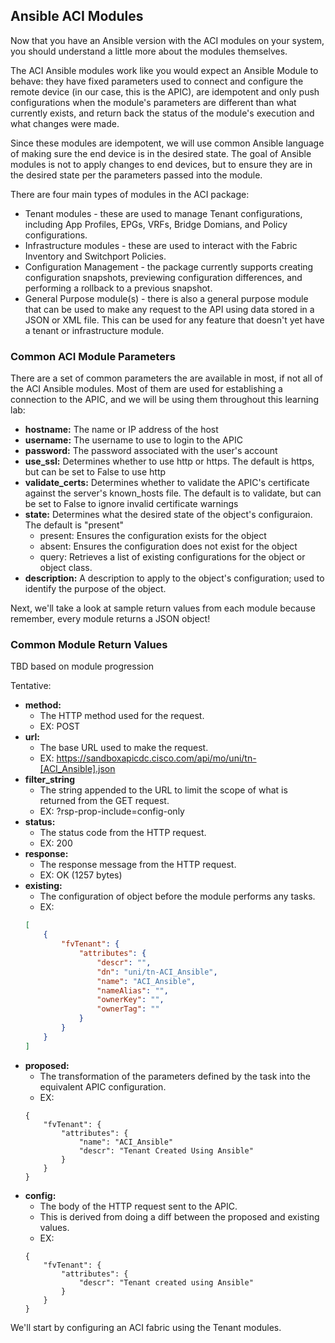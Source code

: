 ## Ansible ACI Modules

Now that you have an Ansible version with the ACI modules on your system, you should understand a little more about the modules themselves.

The ACI Ansible modules work like you would expect an Ansible Module to behave: they have fixed parameters used to connect and configure the remote device (in our case, this is the APIC), are idempotent and only push configurations when the module's parameters are different than what currently exists, and return back the status of the module's execution and what changes were made.

Since these modules are idempotent, we will use common Ansible language of making sure the end device is in the desired state. The goal of Ansible modules is not to apply changes to end devices, but to ensure they are in the desired state per the parameters passed into the module.

There are four main types of modules in the ACI package:

* Tenant modules - these are used to manage Tenant configurations, including App Profiles, EPGs, VRFs, Bridge Domians, and Policy configurations. 
* Infrastructure modules - these are used to interact with the Fabric Inventory and Switchport Policies.
* Configuration Management - the package currently supports creating configuration snapshots, previewing configuration differences, and performing a rollback to a previous snapshot.
* General Purpose module(s) - there is also a general purpose module that can be used to make any request to the API using data stored in a JSON or XML file. This can be used for any feature that doesn't yet have a tenant or infrastructure module.

### Common ACI Module Parameters

There are a set of common parameters the are available in most, if not all of the ACI Ansible modules. Most of them are used for establishing a connection to the APIC, and we will be using them throughout this learning lab:

* **hostname:** The name or IP address of the host
* **username:** The username to use to login to the APIC
* **password:** The password associated with the user's account
* **use_ssl:** Determines whether to use http or https. The default is https, but can be set to False to use http
* **validate_certs:** Determines whether to validate the APIC's certificate against the server's known_hosts file. The default is to validate, but can be set to False to ignore invalid certificate warnings
* **state:** Determines what the desired state of the object's configuraion. The default is "present"
    - present: Ensures the configuration exists for the object
    - absent: Ensures the configuration does not exist for the object
    - query: Retrieves a list of existing configurations for the object or object class.
* **description:** A description to apply to the object's configuration; used to identify the purpose of the object.

Next, we'll take a look at sample return values from each module because remember, every module returns a JSON object!

### Common Module Return Values

TBD based on module progression

Tentative:
* **method:**
    - The HTTP method used for the request.
    - EX: POST
* **url:**
    - The base URL used to make the request.
    - EX: https://sandboxapicdc.cisco.com/api/mo/uni/tn-[ACI_Ansible].json
* **filter_string**
    - The string appended to the URL to limit the scope of what is returned from the GET request.
    - EX: ?rsp-prop-include=config-only
* **status:**
    - The status code from the HTTP request.
    - EX: 200
* **response:**
    - The response message from the HTTP request.
    - EX: OK (1257 bytes)
* **existing:**
    - The configuration of object before the module performs any tasks.
    - EX:
    ```json
    [
        {
            "fvTenant": {
                "attributes": {
                    "descr": "", 
                    "dn": "uni/tn-ACI_Ansible", 
                    "name": "ACI_Ansible", 
                    "nameAlias": "", 
                    "ownerKey": "", 
                    "ownerTag": ""
                }
            }
        }
    ]
    ```
* **proposed:**
    - The transformation of the parameters defined by the task into the equivalent APIC configuration.
    - EX: 
    ```
    {
        "fvTenant": {
            "attributes": {
                "name": "ACI_Ansible"
                "descr": "Tenant Created Using Ansible"
            }
        }
    }
    ```
* **config:** 
    - The body of the HTTP request sent to the APIC.
    - This is derived from doing a diff between the proposed and existing values.
    - EX: 
    ```
    {
        "fvTenant": {
            "attributes": {
                "descr": "Tenant created using Ansible"
            }
        }
    }
    ```

We'll start by configuring an ACI fabric using the Tenant modules.

